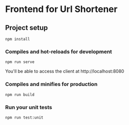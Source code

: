 # Frontend for Url Shortener

## Project setup

```
npm install
```

### Compiles and hot-reloads for development

```
npm run serve
```

You'll be able to access the client at http://localhost:8080

### Compiles and minifies for production

```
npm run build
```

### Run your unit tests

```
npm run test:unit
```
